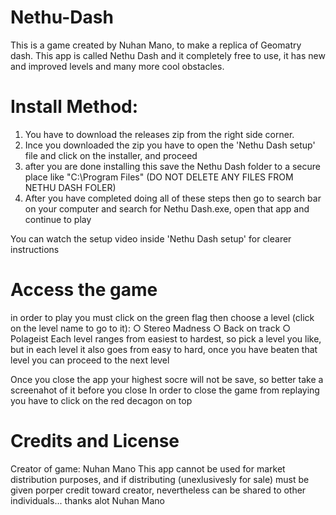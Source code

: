 # Nethu-Dash
This is a game created by Nuhan Mano, to make a replica of Geomatry dash. This app  is called Nethu Dash and it completely free to use, it has new and improved levels and many more cool obstacles.

# Install Method:
1. You have to download the releases zip from the right side corner.
2. Ince you downloaded the zip you have to open the 'Nethu Dash setup' file and click on the installer, and proceed
3. after you are done installing this save the Nethu Dash folder to a secure place like "C:\Program Files" (DO NOT DELETE ANY FILES FROM NETHU DASH FOLER)
4. After you have completed doing all of these steps then go to search bar on your computer and search for Nethu Dash.exe, open that app and continue to play

You can watch the setup video inside 'Nethu Dash setup' for clearer instructions

# Access the game
in order to play you must click on the green flag then choose a level (click on the level name to go to it):
                                           ○  Stereo Madness
                                            ○ Back on track
                                             ○ Polageist
Each level ranges from easiest to hardest, so pick a level you like, but in each level it also goes from easy to hard, once you have beaten that level you can proceed to the next level 

Once you close the app your highest socre will not be save, so better take a screenahot of it before you close
In order to close the game from replaying you have to click on the red decagon on top


# Credits and License
  Creator of game: Nuhan Mano
  This app cannot be used for market distribution purposes, and if distributing (unexlusivesly for sale) must be given porper credit toward creator, nevertheless can be shared to other individuals... thanks alot Nuhan Mano
